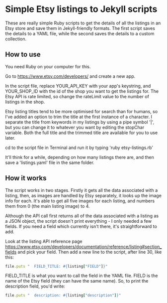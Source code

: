 # Simple Etsy listings to Jekyll scripts

These are really simple Ruby scripts to get the details of all the listings in an Etsy store and save them in Jekyll-friendly formats. The first script saves the details to a YAML file, while the second saves the details to a custom collection.

## How to use

You need Ruby on your computer for this.

Go to https://www.etsy.com/developers/ and create a new app.

In the script file, replace YOUR_API_KEY with your app's keystring, and YOUR_SHOP_ID with the id of the shop you want to get the listings for. The Etsy API is rate limited, so change the rateLimit value to the number of listings in the shop.

Etsy listing titles tend to be more optimised for search than for humans, so I've added an option to trim the title at the first instance of a character. I separate the title from keywords in my listings by using a pipe symbol '|', but you can change it to whatever you want by editing the stopChar variable. Both the full title and the trimmed title are available for you to use later.

cd to the script file in Terminal and run it by typing 'ruby etsy-listings.rb'

It'll think for a while, depending on how many listings there are, and then save a 'listings.yaml' file in the same folder.

## How it works

The script works in two stages. Firstly it gets all the data associated with a listing, then, as images are handled by Etsy separately, it looks up the image info for each. It's able to get all five images for each listing, and numbers them from 0 (the main listing image) to 4. 

Although the API call first returns all of the data associated with a listing as a JSON object, the script doesn't print everything - I only needed a few fields. If you need a field which currently isn't there, it's straightforward to add. 

Look at the listing API reference page https://www.etsy.com/developers/documentation/reference/listing#section_fields and pick your field. Then add a new line to the script, after line 30, like this:

```ruby
file.puts "  FIELD_TITLE: #{listing["FIELD"]}"
```

FIELD_TITLE is what you want to call the field in the YAML file. FIELD is the name of the Etsy field (they can have the same name). So, to print the description field, you'd write:

```ruby
file.puts "  description: #{listing["description"]}"
```


